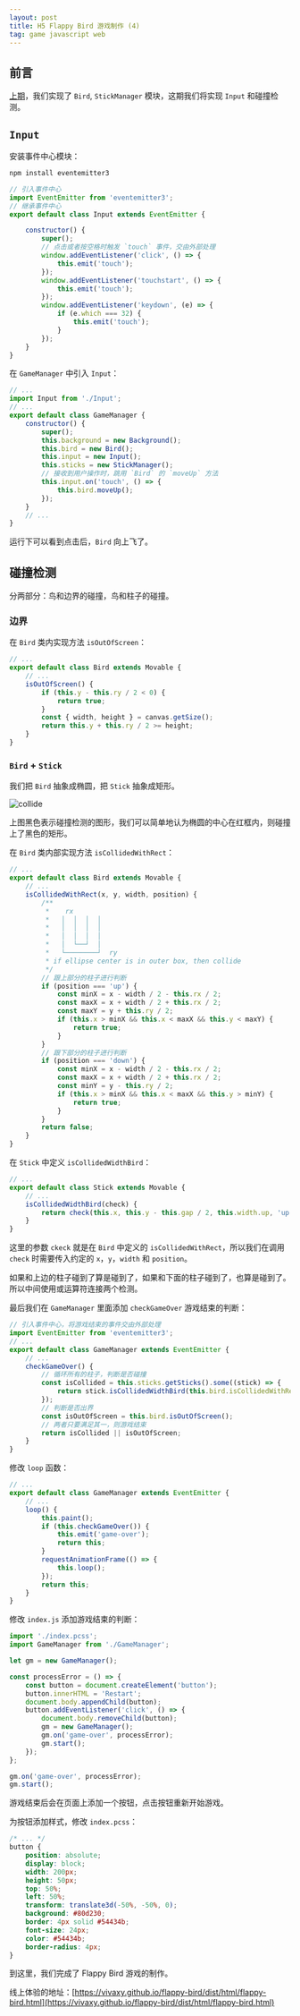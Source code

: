 ```yaml
---
layout: post
title: H5 Flappy Bird 游戏制作 (4)
tag: game javascript web
---
```


## 前言

[上期](https://vivaxyblog.github.io/2017/07/23/h5-flappy-bird-3.html)，我们实现了 `Bird`, `StickManager` 模块，这期我们将实现 `Input` 和碰撞检测。

## `Input`

安装事件中心模块：

```sh
npm install eventemitter3
```

```js
// 引入事件中心
import EventEmitter from 'eventemitter3';
// 继承事件中心
export default class Input extends EventEmitter {

    constructor() {
        super();
        // 点击或者按空格时触发 `touch` 事件，交由外部处理
        window.addEventListener('click', () => {
            this.emit('touch');
        });
        window.addEventListener('touchstart', () => {
            this.emit('touch');
        });
        window.addEventListener('keydown', (e) => {
            if (e.which === 32) {
                this.emit('touch');
            }
        });
    }
}
```

在 `GameManager` 中引入 `Input`：

```js
// ...
import Input from './Input';
// ...
export default class GameManager {
    constructor() {
        super();
        this.background = new Background();
        this.bird = new Bird();
        this.input = new Input();
        this.sticks = new StickManager();
        // 接收到用户操作时，跳用 `Bird` 的 `moveUp` 方法
        this.input.on('touch', () => {
            this.bird.moveUp();
        });
    }
    // ...
}
```

运行下可以看到点击后，`Bird` 向上飞了。

## 碰撞检测

分两部分：鸟和边界的碰撞，鸟和柱子的碰撞。

### 边界

在 `Bird` 类内实现方法 `isOutOfScreen`：

```js
// ...
export default class Bird extends Movable {
    // ...
    isOutOfScreen() {
        if (this.y - this.ry / 2 < 0) {
            return true;
        }
        const { width, height } = canvas.getSize();
        return this.y + this.ry / 2 >= height;
    }
}
```

### `Bird` + `Stick`

我们把 `Bird` 抽象成椭圆，把 `Stick` 抽象成矩形。

![collide](/image/2017-07-24-h5-flappy-bird-4/collide.png)

上图黑色表示碰撞检测的图形，我们可以简单地认为椭圆的中心在红框内，则碰撞上了黑色的矩形。

在 `Bird` 类内部实现方法 `isCollidedWithRect`：

```js
// ...
export default class Bird extends Movable {
    // ...
    isCollidedWithRect(x, y, width, position) {
        /**
         *    rx
         *   │  │  │  │
         *   │  │  │  │
         *   │  │  │  │
         *   │  └──┘  │
         *   └────────┘  ry
         * if ellipse center is in outer box, then collide
         */
        // 跟上部分的柱子进行判断
        if (position === 'up') {
            const minX = x - width / 2 - this.rx / 2;
            const maxX = x + width / 2 + this.rx / 2;
            const maxY = y + this.ry / 2;
            if (this.x > minX && this.x < maxX && this.y < maxY) {
                return true;
            }
        }
        // 跟下部分的柱子进行判断
        if (position === 'down') {
            const minX = x - width / 2 - this.rx / 2;
            const maxX = x + width / 2 + this.rx / 2;
            const minY = y - this.ry / 2;
            if (this.x > minX && this.x < maxX && this.y > minY) {
                return true;
            }
        }
        return false;
    }
}
```

在 `Stick` 中定义 `isCollidedWidthBird`：

```js
// ...
export default class Stick extends Movable {
    // ...
    isCollidedWidthBird(check) {
        return check(this.x, this.y - this.gap / 2, this.width.up, 'up') || check(this.x, this.y + this.gap / 2, this.width.down, 'down');
    }
}
```

这里的参数 `ckeck` 就是在 `Bird` 中定义的 `isCollidedWithRect`，所以我们在调用 `check` 时需要传入约定的 `x`，`y`，`width` 和 `position`。

如果和上边的柱子碰到了算是碰到了，如果和下面的柱子碰到了，也算是碰到了。所以中间使用或运算符连接两个检测。

最后我们在 `GameManager` 里面添加 `checkGameOver` 游戏结束的判断：

```js
// 引入事件中心，将游戏结束的事件交由外部处理
import EventEmitter from 'eventemitter3';
// ...
export default class GameManager extends EventEmitter {
    // ...
    checkGameOver() {
        // 循环所有的柱子，判断是否碰撞
        const isCollided = this.sticks.getSticks().some((stick) => {
            return stick.isCollidedWidthBird(this.bird.isCollidedWithRect.bind(this.bird));
        });
        // 判断是否出界
        const isOutOfScreen = this.bird.isOutOfScreen();
        // 两者只要满足其一，则游戏结束
        return isCollided || isOutOfScreen;
    }
}
```

修改 `loop` 函数：

```js
// ...
export default class GameManager extends EventEmitter {
    // ...
    loop() {
        this.paint();
        if (this.checkGameOver()) {
            this.emit('game-over');
            return this;
        }
        requestAnimationFrame(() => {
            this.loop();
        });
        return this;
    }
}
```

修改 `index.js` 添加游戏结束的判断：

```js
import './index.pcss';
import GameManager from './GameManager';

let gm = new GameManager();

const processError = () => {
    const button = document.createElement('button');
    button.innerHTML = 'Restart';
    document.body.appendChild(button);
    button.addEventListener('click', () => {
        document.body.removeChild(button);
        gm = new GameManager();
        gm.on('game-over', processError);
        gm.start();
    });
};

gm.on('game-over', processError);
gm.start();
```

游戏结束后会在页面上添加一个按钮，点击按钮重新开始游戏。

为按钮添加样式，修改 `index.pcss`：

```css
/* ... */
button {
    position: absolute;
    display: block;
    width: 200px;
    height: 50px;
    top: 50%;
    left: 50%;
    transform: translate3d(-50%, -50%, 0);
    background: #80d230;
    border: 4px solid #54434b;
    font-size: 24px;
    color: #54434b;
    border-radius: 4px;
}
```

到这里，我们完成了 Flappy Bird 游戏的制作。

线上体验的地址：[https://vivaxy.github.io/flappy-bird/dist/html/flappy-bird.html](https://vivaxy.github.io/flappy-bird/dist/html/flappy-bird.html)
